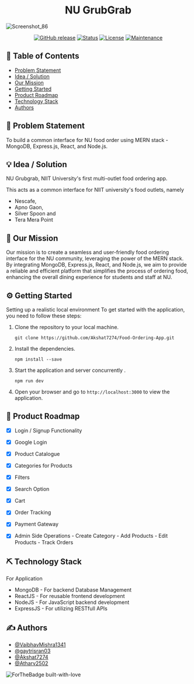 <h1 align="center">NU GrubGrab</h1>

![Screenshot_86](https://github.com/Akshat7274/NU_GrubGrab/assets/39896268/1c12f349-162a-4bc6-92f5-0771a49cbbc8)

<div align="center">


  [![GitHub release](https://img.shields.io/github/release/Naereen/StrapDown.js.svg)](https://GitHub.com/Naereen/StrapDown.js/releases/)
  [![Status](https://img.shields.io/badge/status-active-success.svg)]() 
  [![License](https://img.shields.io/badge/license-MIT-blue.svg)](LICENSE.md)
  [![Maintenance](https://img.shields.io/badge/Maintained%3F-yes-green.svg)](https://GitHub.com/Naereen/StrapDown.js/graphs/commit-activity)


</div>

## 📝 Table of Contents
- [Problem Statement](#problem_statement)
- [Idea / Solution](#idea)
- [Our Mission](#mission)
- [Getting Started](#getting-started)
- [Product Roadmap](#roadmap)
- [Technology Stack](#tech_stack)
- [Authors](#authors)

## 🧐 Problem Statement <a name = "problem_statement"></a>
To build a common interface for NU food order using MERN stack - MongoDB, Express.js, React, and Node.js.

## 💡 Idea / Solution <a name = "idea"></a>
NU Grubgrab, NIIT University's first multi-outlet food ordering app.

This acts as a common interface for NIIT university's food outlets, namely
- Nescafe,
- Apno Gaon,
- Silver Spoon and
- Tera Mera Point

## 👀 Our Mission <a name = "mission"></a>
Our mission is to create a seamless and user-friendly food ordering interface for the NU community, leveraging the power of the MERN stack. By integrating MongoDB, Express.js, React, and Node.js, we aim to provide a reliable and efficient platform that simplifies the process of ordering food, enhancing the overall dining experience for students and staff at NU.

## ⚙️ Getting Started <a name = "getting-started"></a>
Setting up a realistic local environment
To get started with the application, you need to follow these steps:

1. Clone the repository to your local machine.

   ```
   git clone https://github.com/Akshat7274/Food-Ordering-App.git
   ```

2. Install the dependencies.

   ```
   npm install --save
   ```

3. Start the application and server concurrently .

   ```
   npm run dev
   ```

5. Open your browser and go to `http://localhost:3000` to view the application.

## 🚀 Product Roadmap <a name = "roadmap"></a>

 * [x] Login / Signup Functionality
 * [x] Google Login
 * [x] Product Catalogue
 * [x] Categories for Products
 * [x] Filters
 * [x] Search Option
 * [x] Cart
 * [x] Order Tracking
 * [x] Payment Gateway
 * [x] Admin Side Operations
       - Create Category
       - Add Products
       - Edit Products
       - Track Orders
                                         

## ⛏️ Technology Stack <a name = "tech_stack"></a>

For Application
- MongoDB - For backend Database Management
- ReactJS - For reusable frontend development
- NodeJS - For JavaScript backend development
- ExpressJS - For utilizing RESTfull APIs
                  
## ✍️ Authors <a name = "authors"></a>
- [@VaibhavMishra1341](https://github.com/VaibhavMishra1341) 
- [@gaytrisran03](https://github.com/gaytrisran03)
- [@Akshat7274](https://github.com/Akshat7274)
- [@Atharv2502](https://github.com/Atharv2502)

![ForTheBadge built-with-love](http://ForTheBadge.com/images/badges/built-with-love.svg)
